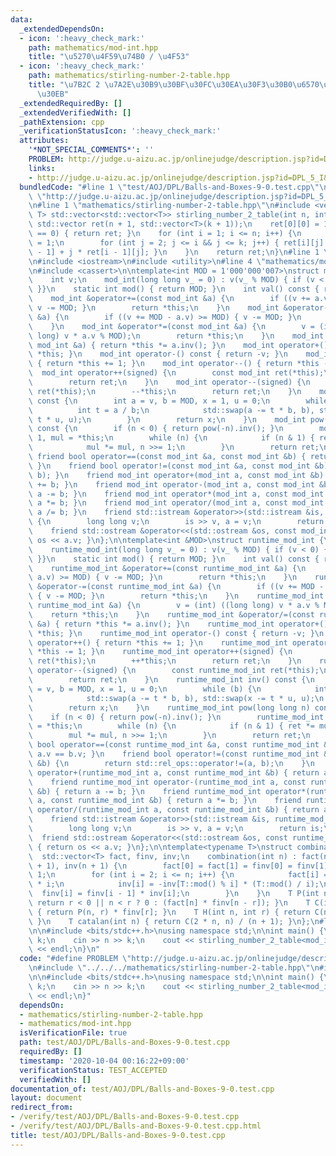 ```yaml
---
data:
  _extendedDependsOn:
  - icon: ':heavy_check_mark:'
    path: mathematics/mod-int.hpp
    title: "\u5270\u4F59\u74B0 / \u4F53"
  - icon: ':heavy_check_mark:'
    path: mathematics/stirling-number-2-table.hpp
    title: "\u7B2C 2 \u7A2E\u30B9\u30BF\u30FC\u30EA\u30F3\u30B0\u6570\u30C6\u30FC\u30D6\
      \u30EB"
  _extendedRequiredBy: []
  _extendedVerifiedWith: []
  _pathExtension: cpp
  _verificationStatusIcon: ':heavy_check_mark:'
  attributes:
    '*NOT_SPECIAL_COMMENTS*': ''
    PROBLEM: http://judge.u-aizu.ac.jp/onlinejudge/description.jsp?id=DPL_5_I&lang=ja
    links:
    - http://judge.u-aizu.ac.jp/onlinejudge/description.jsp?id=DPL_5_I&lang=ja
  bundledCode: "#line 1 \"test/AOJ/DPL/Balls-and-Boxes-9-0.test.cpp\"\n#define PROBLEM\
    \ \"http://judge.u-aizu.ac.jp/onlinejudge/description.jsp?id=DPL_5_I&lang=ja\"\
    \n#line 1 \"mathematics/stirling-number-2-table.hpp\"\n#include <vector>\n\ntemplate<typename\
    \ T> std::vector<std::vector<T>> stirling_number_2_table(int n, int k) {\n   \
    \ std::vector ret(n + 1, std::vector<T>(k + 1));\n    ret[0][0] = 1;\n    if (k\
    \ == 0) { return ret; }\n    for (int i = 1; i <= n; i++) {\n        ret[i][1]\
    \ = 1;\n        for (int j = 2; j <= i && j <= k; j++) { ret[i][j] = ret[i - 1][j\
    \ - 1] + j * ret[i - 1][j]; }\n    }\n    return ret;\n}\n#line 1 \"mathematics/mod-int.hpp\"\
    \n#include <iostream>\n#include <utility>\n#line 4 \"mathematics/mod-int.hpp\"\
    \n#include <cassert>\n\ntemplate<int MOD = 1'000'000'007>\nstruct mod_int {\n\
    \    int v;\n    mod_int(long long v_ = 0) : v(v_ % MOD) { if (v < 0) { v += MOD;\
    \ }}\n    static int mod() { return MOD; }\n    int val() const { return v; }\n\
    \    mod_int &operator+=(const mod_int &a) {\n        if ((v += a.v) >= MOD) {\
    \ v -= MOD; }\n        return *this;\n    }\n    mod_int &operator-=(const mod_int\
    \ &a) {\n        if ((v += MOD - a.v) >= MOD) { v -= MOD; }\n        return *this;\n\
    \    }\n    mod_int &operator*=(const mod_int &a) {\n        v = (int) ((long\
    \ long) v * a.v % MOD);\n        return *this;\n    }\n    mod_int &operator/=(const\
    \ mod_int &a) { return *this *= a.inv(); }\n    mod_int operator+() const { return\
    \ *this; }\n    mod_int operator-() const { return -v; }\n    mod_int operator++()\
    \ { return *this += 1; }\n    mod_int operator--() { return *this -= 1; }\n  \
    \  mod_int operator++(signed) {\n        const mod_int ret(*this);\n        ++*this;\n\
    \        return ret;\n    }\n    mod_int operator--(signed) {\n        const mod_int\
    \ ret(*this);\n        --*this;\n        return ret;\n    }\n    mod_int inv()\
    \ const {\n        int a = v, b = MOD, x = 1, u = 0;\n        while (b) {\n  \
    \          int t = a / b;\n            std::swap(a -= t * b, b), std::swap(x -=\
    \ t * u, u);\n        }\n        return x;\n    }\n    mod_int pow(long long n)\
    \ const {\n        if (n < 0) { return pow(-n).inv(); }\n        mod_int ret =\
    \ 1, mul = *this;\n        while (n) {\n            if (n & 1) { ret *= mul; }\n\
    \            mul *= mul, n >>= 1;\n        }\n        return ret;\n    }\n   \
    \ friend bool operator==(const mod_int &a, const mod_int &b) { return a.v == b.v;\
    \ }\n    friend bool operator!=(const mod_int &a, const mod_int &b) { return std::rel_ops::operator!=(a,\
    \ b); }\n    friend mod_int operator+(mod_int a, const mod_int &b) { return a\
    \ += b; }\n    friend mod_int operator-(mod_int a, const mod_int &b) { return\
    \ a -= b; }\n    friend mod_int operator*(mod_int a, const mod_int &b) { return\
    \ a *= b; }\n    friend mod_int operator/(mod_int a, const mod_int &b) { return\
    \ a /= b; }\n    friend std::istream &operator>>(std::istream &is, mod_int &a)\
    \ {\n        long long v;\n        is >> v, a = v;\n        return is;\n    }\n\
    \    friend std::ostream &operator<<(std::ostream &os, const mod_int &a) { return\
    \ os << a.v; }\n};\n\ntemplate<int &MOD>\nstruct runtime_mod_int {\n    int v;\n\
    \    runtime_mod_int(long long v_ = 0) : v(v_ % MOD) { if (v < 0) { v += MOD;\
    \ }}\n    static int mod() { return MOD; }\n    int val() const { return v; }\n\
    \    runtime_mod_int &operator+=(const runtime_mod_int &a) {\n        if ((v +=\
    \ a.v) >= MOD) { v -= MOD; }\n        return *this;\n    }\n    runtime_mod_int\
    \ &operator-=(const runtime_mod_int &a) {\n        if ((v += MOD - a.v) >= MOD)\
    \ { v -= MOD; }\n        return *this;\n    }\n    runtime_mod_int &operator*=(const\
    \ runtime_mod_int &a) {\n        v = (int) ((long long) v * a.v % MOD);\n    \
    \    return *this;\n    }\n    runtime_mod_int &operator/=(const runtime_mod_int\
    \ &a) { return *this *= a.inv(); }\n    runtime_mod_int operator+() const { return\
    \ *this; }\n    runtime_mod_int operator-() const { return -v; }\n    runtime_mod_int\
    \ operator++() { return *this += 1; }\n    runtime_mod_int operator--() { return\
    \ *this -= 1; }\n    runtime_mod_int operator++(signed) {\n        const runtime_mod_int\
    \ ret(*this);\n        ++*this;\n        return ret;\n    }\n    runtime_mod_int\
    \ operator--(signed) {\n        const runtime_mod_int ret(*this);\n        --*this;\n\
    \        return ret;\n    }\n    runtime_mod_int inv() const {\n        int a\
    \ = v, b = MOD, x = 1, u = 0;\n        while (b) {\n            int t = a / b;\n\
    \            std::swap(a -= t * b, b), std::swap(x -= t * u, u);\n        }\n\
    \        return x;\n    }\n    runtime_mod_int pow(long long n) const {\n    \
    \    if (n < 0) { return pow(-n).inv(); }\n        runtime_mod_int ret = 1, mul\
    \ = *this;\n        while (n) {\n            if (n & 1) { ret *= mul; }\n    \
    \        mul *= mul, n >>= 1;\n        }\n        return ret;\n    }\n    friend\
    \ bool operator==(const runtime_mod_int &a, const runtime_mod_int &b) { return\
    \ a.v == b.v; }\n    friend bool operator!=(const runtime_mod_int &a, const runtime_mod_int\
    \ &b) {\n        return std::rel_ops::operator!=(a, b);\n    }\n    friend runtime_mod_int\
    \ operator+(runtime_mod_int a, const runtime_mod_int &b) { return a += b; }\n\
    \    friend runtime_mod_int operator-(runtime_mod_int a, const runtime_mod_int\
    \ &b) { return a -= b; }\n    friend runtime_mod_int operator*(runtime_mod_int\
    \ a, const runtime_mod_int &b) { return a *= b; }\n    friend runtime_mod_int\
    \ operator/(runtime_mod_int a, const runtime_mod_int &b) { return a /= b; }\n\
    \    friend std::istream &operator>>(std::istream &is, runtime_mod_int &a) {\n\
    \        long long v;\n        is >> v, a = v;\n        return is;\n    }\n  \
    \  friend std::ostream &operator<<(std::ostream &os, const runtime_mod_int &a)\
    \ { return os << a.v; }\n};\n\ntemplate<typename T>\nstruct combination {\n  \
    \  std::vector<T> fact, finv, inv;\n    combination(int n) : fact(n + 1), finv(n\
    \ + 1), inv(n + 1) {\n        fact[0] = fact[1] = finv[0] = finv[1] = inv[1] =\
    \ 1;\n        for (int i = 2; i <= n; i++) {\n            fact[i] = fact[i - 1]\
    \ * i;\n            inv[i] = -inv[T::mod() % i] * (T::mod() / i);\n          \
    \  finv[i] = finv[i - 1] * inv[i];\n        }\n    }\n    T P(int n, int r) {\
    \ return r < 0 || n < r ? 0 : (fact[n] * finv[n - r]); }\n    T C(int n, int r)\
    \ { return P(n, r) * finv[r]; }\n    T H(int n, int r) { return C(n + r - 1, r);\
    \ }\n    T catalan(int n) { return C(2 * n, n) / (n + 1); }\n};\n#line 4 \"test/AOJ/DPL/Balls-and-Boxes-9-0.test.cpp\"\
    \n\n#include <bits/stdc++.h>\nusing namespace std;\n\nint main() {\n    int n,\
    \ k;\n    cin >> n >> k;\n    cout << stirling_number_2_table<mod_int<>>(n, k)[n][k]\
    \ << endl;\n}\n"
  code: "#define PROBLEM \"http://judge.u-aizu.ac.jp/onlinejudge/description.jsp?id=DPL_5_I&lang=ja\"\
    \n#include \"../../../mathematics/stirling-number-2-table.hpp\"\n#include \"../../../mathematics/mod-int.hpp\"\
    \n\n#include <bits/stdc++.h>\nusing namespace std;\n\nint main() {\n    int n,\
    \ k;\n    cin >> n >> k;\n    cout << stirling_number_2_table<mod_int<>>(n, k)[n][k]\
    \ << endl;\n}"
  dependsOn:
  - mathematics/stirling-number-2-table.hpp
  - mathematics/mod-int.hpp
  isVerificationFile: true
  path: test/AOJ/DPL/Balls-and-Boxes-9-0.test.cpp
  requiredBy: []
  timestamp: '2020-10-04 00:16:22+09:00'
  verificationStatus: TEST_ACCEPTED
  verifiedWith: []
documentation_of: test/AOJ/DPL/Balls-and-Boxes-9-0.test.cpp
layout: document
redirect_from:
- /verify/test/AOJ/DPL/Balls-and-Boxes-9-0.test.cpp
- /verify/test/AOJ/DPL/Balls-and-Boxes-9-0.test.cpp.html
title: test/AOJ/DPL/Balls-and-Boxes-9-0.test.cpp
---
```

